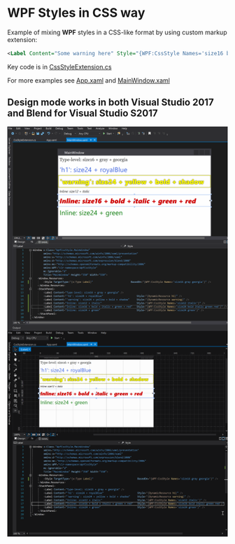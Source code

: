# WPF Styles in CSS way

Example of mixing **WPF** styles in a CSS-like format by using custom markup extension:

```xml
<Label Content="Some warning here" Style="{WPF:CssStyle Names='size16 bold red'}" />
```

Key code is in [CssStyleExtension.cs](CssStyleExtension.cs)

For more examples see [App.xaml](App.xaml) and [MainWindow.xaml](MainWindow.xaml)

## Design mode works in both Visual Studio 2017 and Blend for Visual Studio S2017

<img align="right" src="https://github.com/sevenate/WpfCssStyle/blob/master/screenshot-vs2017.gif">



<img align="right" src="https://github.com/sevenate/WpfCssStyle/blob/master/screenshot-blend2017.gif">